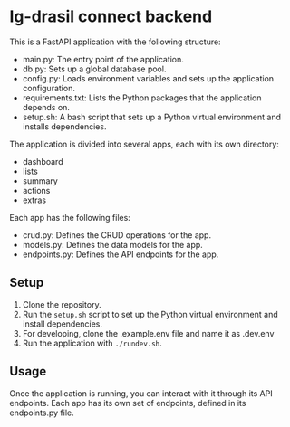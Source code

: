 # Ig-drasil connect backend

This is a FastAPI application with the following structure:

- main.py: The entry point of the application.
- db.py: Sets up a global database pool.
- config.py: Loads environment variables and sets up the application configuration.
- requirements.txt: Lists the Python packages that the application depends on.
- setup.sh: A bash script that sets up a Python virtual environment and installs dependencies.

The application is divided into several apps, each with its own directory:

- dashboard
- lists
- summary
- actions
- extras

Each app has the following files:

- crud.py: Defines the CRUD operations for the app.
- models.py: Defines the data models for the app.
- endpoints.py: Defines the API endpoints for the app.

## Setup

1. Clone the repository.
2. Run the `setup.sh` script to set up the Python virtual environment and install dependencies.
3. For developing, clone the .example.env file and name it as .dev.env
4. Run the application with `./rundev.sh`.

## Usage

Once the application is running, you can interact with it through its API endpoints. Each app has its own set of endpoints, defined in its endpoints.py file.